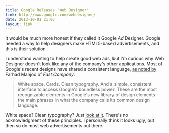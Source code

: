 ```yaml
---
title: Google Releases "Web Designer"
link: http://www.google.com/webdesigner/
date: 2013-10-01 21:05
layout: link
---
```

It would be much more honest if they called it Google _Ad_ Designer. Google needed a way to help designers make HTML5-based advertisements, and this is their solution.

I understand wanting to help create good web ads, but I'm curious why Web Designer doesn't look like any of the company's other applications. Most of Google's recent designs have shared a consistent language, [as noted by](http://www.fastcodesign.com/3016268/google-the-redesign) Farhad Manjoo of _Fast Company_:

> White space. Cards. Clean typography. And a simple, consistent interface to access Google's boundless power. These are the most recognizable elements in Google's new library of design elements--the main phrases in what the company calls its common design language.

White space? Clean typography? Just [look at it](http://www.google.com/webdesigner/). There's no acknowledgment of these principles. I personally think it looks ugly, but then so do most web advertisements out there.